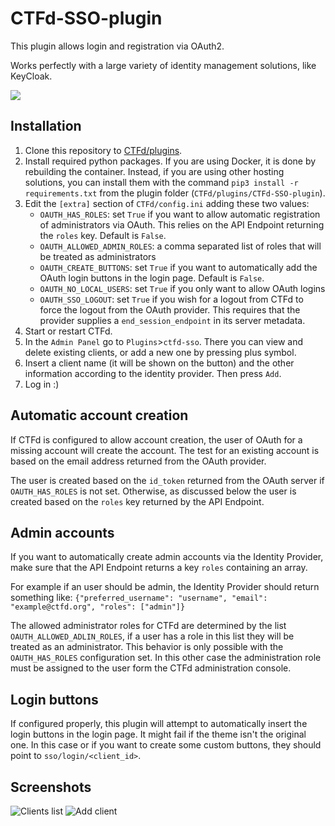 # CTFd-SSO-plugin

This plugin allows login and registration via OAuth2.

Works perfectly with a large variety of identity management solutions, like KeyCloak.

![](screenshots/login.png)

## Installation

1. Clone this repository to [CTFd/plugins](https://github.com/CTFd/CTFd/tree/master/CTFd/plugins).
2. Install required python packages. If you are using Docker, it is done by rebuilding the container. Instead, if you are using other hosting solutions, you can install them with the command `pip3 install -r requirements.txt` from the plugin folder (`CTFd/plugins/CTFd-SSO-plugin`).
3. Edit the `[extra]` section of `CTFd/config.ini` adding these two values:
   - `OAUTH_HAS_ROLES`: set `True` if you want to allow automatic registration of administrators via OAuth. This relies on the API Endpoint returning the `roles` key. Default is `False`.
   - `OAUTH_ALLOWED_ADMIN_ROLES`: a comma separated list of roles that will be treated as administrators 
   - `OAUTH_CREATE_BUTTONS`: set `True` if you want to automatically add the OAuth login buttons in the login page. Default is `False`.
   - `OAUTH_NO_LOCAL_USERS`: set `True` if you only want to allow OAuth logins
   - `OAUTH_SSO_LOGOUT`: set `True` if you wish for a logout from CTFd to force the logout from the OAuth provider. This requires that the provider supplies a `end_session_endpoint` in its server metadata.
4. Start or restart CTFd.
5. In the `Admin Panel` go to `Plugins`>`ctfd-sso`. There you can view and delete existing clients, or add a new one by pressing plus symbol.
6. Insert a client name (it will be shown on the button) and the other information according to the identity provider. Then press `Add`.
7. Log in :)

## Automatic account creation

If CTFd is configured to allow account creation, the user of OAuth for a missing account will create the account. The test for an existing account is based on the email address returned from the OAuth provider.

The user is created based on the `id_token` returned from the OAuth server if `OAUTH_HAS_ROLES` is not set. Otherwise, as discussed below the user is created based on the `roles` key returned by the API Endpoint.

## Admin accounts

If you want to automatically create admin accounts via the Identity Provider, make sure that the API Endpoint returns a key `roles` containing an array.

For example if an user should be admin, the Identity Provider should return something like: `{"preferred_username": "username", "email": "example@ctfd.org", "roles": ["admin"]}`

The allowed administrator roles for CTFd are determined by the list `OAUTH_ALLOWED_ADLIN_ROLES`, if a user has a role in this list they will be treated as an administrator. This behavior is only possible with the `OAUTH_HAS_ROLES` configuration set. In this other case the administration role must be assigned to the user form the CTFd administration console.

## Login buttons

If configured properly, this plugin will attempt to automatically insert the login buttons in the login page. It might fail if the theme isn't the original one. In this case or if you want to create some custom buttons, they should point to `sso/login/<client_id>`.

## Screenshots

![](screenshots/list.png 'Clients list')
![](screenshots/add.png 'Add client')
